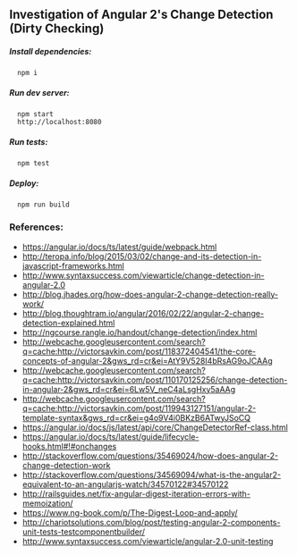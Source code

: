 ## Investigation of Angular 2's Change Detection (Dirty Checking)

##### Install dependencies:
```
  npm i
```
##### Run dev server:
```
  npm start
  http://localhost:8080
```
##### Run tests:
```
  npm test
```
##### Deploy:
```
  npm run build
```

### References:
  * https://angular.io/docs/ts/latest/guide/webpack.html
  * http://teropa.info/blog/2015/03/02/change-and-its-detection-in-javascript-frameworks.html
  * http://www.syntaxsuccess.com/viewarticle/change-detection-in-angular-2.0
  * http://blog.jhades.org/how-does-angular-2-change-detection-really-work/
  * http://blog.thoughtram.io/angular/2016/02/22/angular-2-change-detection-explained.html
  * http://ngcourse.rangle.io/handout/change-detection/index.html
  * http://webcache.googleusercontent.com/search?q=cache:http://victorsavkin.com/post/118372404541/the-core-concepts-of-angular-2&gws_rd=cr&ei=AtY9V528I4bRsAG9oJCAAg
  * http://webcache.googleusercontent.com/search?q=cache:http://victorsavkin.com/post/110170125256/change-detection-in-angular-2&gws_rd=cr&ei=6Lw5V_neC4aLsgHxy5aAAg
  * http://webcache.googleusercontent.com/search?q=cache:http://victorsavkin.com/post/119943127151/angular-2-template-syntax&gws_rd=cr&ei=g4o9V4i0BKzB6ATwyJSoCQ
  * https://angular.io/docs/js/latest/api/core/ChangeDetectorRef-class.html
  * https://angular.io/docs/ts/latest/guide/lifecycle-hooks.html#!#onchanges
  * http://stackoverflow.com/questions/35469024/how-does-angular-2-change-detection-work
  * http://stackoverflow.com/questions/34569094/what-is-the-angular2-equivalent-to-an-angularjs-watch/34570122#34570122
  * http://railsguides.net/fix-angular-digest-iteration-errors-with-memoization/
  * https://www.ng-book.com/p/The-Digest-Loop-and-apply/
  * http://chariotsolutions.com/blog/post/testing-angular-2-components-unit-tests-testcomponentbuilder/
  * http://www.syntaxsuccess.com/viewarticle/angular-2.0-unit-testing
